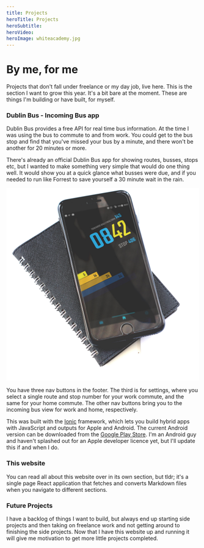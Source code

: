 ```yaml
---
title: Projects
heroTitle: Projects
heroSubtitle:
heroVideo:
heroImage: whiteacademy.jpg
---
```



# __By me__, for me

Projects that don't fall under freelance or my day job, live here. This is the section I want to grow this year. It's a bit bare at the moment. These are things I'm building or have built, for myself.


### Dublin Bus - Incoming Bus app

Dublin Bus provides a free API for real time bus information. At the time I was using the bus to commute to and from work. You could get to the bus stop and find that you've missed your bus by a minute, and there won't be another for 20 minutes or more.

There's already an official Dublin Bus app for showing routes, busses, stops etc, but I wanted to make something very simple that would do one thing well. It would show you at a quick glance what busses were due, and if you needed to run like Forrest to save yourself a 30 minute wait in the rain.

<div component="image-with-caption" alive="true" >

  ![alt text](../../assets/images/content/buswarner.jpg "Title")  

  You have three nav buttons in the footer. The third is for settings, where you select a single route and stop number for your work commute, and the same for your home commute. The other nav buttons bring you to the incoming bus view for work and home, respectively.

</div>

This was built with the <a href="https://ionicframework.com" target="_blank" >Ionic</a> framework, which lets you build hybrid apps with JavaScript and outputs for Apple and Android. The current Android version can be downloaded from the <a href="https://play.google.com/store/apps/details?id=com.ionicframework.buswarner226622&hl=en" target="_blank" >Google Play Store</a>. I'm an Android guy and haven't splashed out for an Apple developer licence yet, but I'll update this if and when I do.


### This website

You can read all about this website over in its own section, but tldr; it's a single page React application that fetches and converts Markdown files when you navigate to different sections.

### Future Projects

I have a backlog of things I want to build, but always end up starting side projects and then taking on freelance work and not getting around to finishing the side projects. Now that I have this website up and running it will give me motivation to get more little projects completed.
